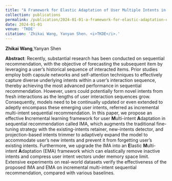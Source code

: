 ```yaml
---
title: "A Framework for Elastic Adaptation of User Multiple Intents in Sequential Recommendation"
collection: publications
permalink: /publication/2024-01-01-a-framework-for-elastic-adaptation-of-user-multiple-intents-in-sequential-recommendation
date: 2024-01-01
venue: 'TKDE'
citation: 'Zhikai Wang, Yanyan Shen. <i>TKDE</i>.'
---
```

   **Zhikai Wang**,Yanyan Shen

   **Abstract**: Recently, substantial research has been conducted on sequential recommendation, with the objective of forecasting the subsequent item by leveraging a user’s historical sequence of interacted items. Prior studies employ both capsule networks and self-attention techniques to effectively capture diverse underlying intents within a user’s interaction sequence, thereby achieving the most advanced performance in sequential recommendation. However, users could potentially form novel intents from fresh interactions as the lengths of user interaction sequences grow. Consequently, models need to be continually updated or even extended to adeptly encompass these emerging user intents, referred as incremental multi-intent sequential recommendation. In this paper, we propose an effective **I**ncremental learning framework for user **M**ulti-intent **A**daptation in sequential recommendation called IMA, which augments the traditional fine-tuning strategy with the existing-intents retainer, new-intents detector, and projection-based intents trimmer to adaptively expand the model to accommodate user’s new intents and prevent it from forgetting user’s existing intents. Furthermore, we upgrade the IMA into an **E**lastic **M**ulti-intent **A**daptation (EMA) framework which can elastically remove inactive intents and compress user intent vectors under memory space limit. Extensive experiments on real-world datasets verify the effectiveness of the proposed IMA and EMA on incremental multi-intent sequential recommendation, compared with various baselines.
